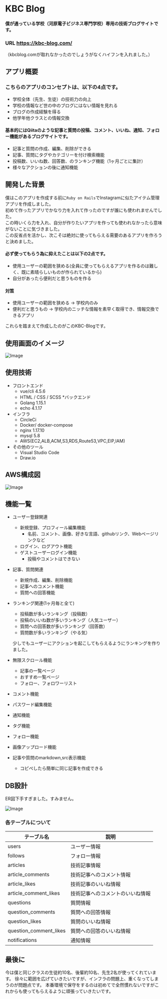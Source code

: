 # KBC Blog  
#### 僕が通っている学校（河原電子ビジネス専門学校）専用の技術ブログサイトです。
### URL https://kbc-blog.com/  
（kbcblog.comが取れなかったのでしょうがなくハイフンを入れました。）

## アプリ概要
### こちらのアプリのコンセプトは、以下の4点です。

* 学校全体（先生、生徒）の技術力の向上
* 学校の情報など世の中のブログにはない情報を見れる
* ブログの作成経験を得る
* 他学年他クラスとの情報交換

#### 基本的にはQiitaのような記事と質問の投稿、コメント、いいね、通知、フォロー機能があるブログサイトです。
* 記事と質問の作成、編集、削除ができる
* 記事、質問にタグやカテゴリーを付け検索機能
* 投稿数、いいね数、回答数、のランキング機能（1ヶ月ごとに集計）
* 様々なアクションの後に通知機能


## 開発した背景

僕はこのアプリを作成する前に`Ruby on Rails`でInstagramに似たアイテム管理アプリを作成しました。  
初めて作ったアプリでかなり力を入れて作ったのですが誰にも使われませんでした。  
この時いくら力を入れ、自分が作りたいアプリを作っても使われなかったら意味がないことに気づきました。  
この反省点を活かし、次こそは絶対に使ってもらえる需要のあるアプリを作ろうと決めました。   
#### 必ず使ってもらう為に抑えたことは以下の2点です。
* 使用ユーザーの範囲を狭める(全員に使ってもらえるアプリを作るのは難しく、既に素晴らしいものが作られているから)
* 自分があったら便利だと思うものを作る

#### 対策
* 使用ユーザーの範囲を狭める → 学校内のみ
* 便利だと思うもの → 学校内のニッチな情報を素早く取得でき、情報交換できるアプリ

これらを踏まえて作成したのがこのKBC-Blogです。

## 使用画面のイメージ

![Image](https://github.com/DaikiKawaoka/KbcBlog/blob/master/document/image.jpg)

## 使用技術
* フロントエンド
  * vue/cli 4.5.6
  * HTML / CSS / SCSS
*バックエンド
  * Golang 1.15.1
  * echo 4.1.17
* インフラ
  * CircleCi
  * Docker/ docker-compose
  * nginx 1.17.10
  * mysql 5.8
  * AWS(EC2,ALB,ACM,S3,RDS,Route53,VPC,EIP,IAM)
* その他のツール
  * Visual Studio Code
  * Draw.io
 
 ## AWS構成図
 
 ![Image](https://github.com/DaikiKawaoka/KbcBlog/blob/master/document/kbcblogNetwork.jpg)
 
 ## 機能一覧

 * ユーザー登録関連
   * 新規登録、プロフィール編集機能
     * 名前、コメント、画像、好きな言語、githubリンク、Webページリンクなど
   * ログイン、ログアウト機能
   * ゲストユーザーログイン機能
     * 投稿やコメントはできない
 
 * 記事、質問関連
   * 新規作成、編集、削除機能
   * 記事へのコメント機能
   * 質問への回答機能
   
 * ランキング関連(1ヶ月毎と全て)
   * 投稿数が多いランキング（投稿数）
   * 投稿のいいね数が多いランキング（人気ユーザー）
   * 質問への回答数が多いランキング（回答数）
   * 質問数が多いランキング（やる気）  
   
   少しでもユーザーにアクションを起こしてもらえるようにランキングを作りました。  
   
 * 無限スクロール機能
   * 記事の一覧ページ
   * おすすめ一覧ページ
   * フォロー、フォロワーリスト
   
 * コメント機能
 * パスワード編集機能
 * 通知機能
 * タグ機能
 * フォロー機能
 * 画像アップロード機能
 * 記事や質問のmarkdown,src表示機能
   * コピぺしたら簡単に同じ記事を作成できる

## DB設計
ER図下手すぎました。すみません。
 
  ![Image](https://github.com/DaikiKawaoka/KbcBlog/blob/master/document/kbcblogDB.jpg)
  
### 各テーブルについて

| テーブル名 | 説明        |
| ------ | ------------- |
| users    | ユーザー情報 |
| follows    | フォロー情報 |
| articles    | 技術記事情報 |
| article_comments    | 技術記事へのコメント情報 |
| article_likes    | 技術記事のいいね情報 |
| article_comment_likes    | 技術記事へのコメントのいいね情報 |
| questions    | 質問情報 |
| question_comments    | 質問への回答情報 |
| question_likes    | 質問のいいね情報 |
| question_comment_likes    | 質問への回答のいいね情報 |
| notifications    | 通知情報 |

## 最後に

今は僕と同じクラスの生徒約10名、後輩約10名、先生2名が使ってくれています。
徐々に範囲を広げていきたいですが、インフラの問題上、重くなってしまうのが問題点です。
本番環境で保守をするのは初めてで全然慣れないですがこれからも使ってもらえるように頑張っていきたいです。

